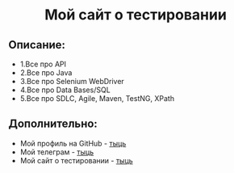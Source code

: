<h1 align="center"> Мой сайт о тестировании </h1>


## Описание:

- 1.Все про API
- 2.Все про Java
- 3.Все про Selenium WebDriver
- 4.Все про Data Bases/SQL
- 5.Все про SDLC, Agile, Maven, TestNG, XPath


## Дополнительно:

- Мой профиль на GitHub - [тыць](https://github.com/nick8787)
- Мой телеграм - [тыць](https://t.me/nick8787)
- Мой сайт о тестировании - [тыць](https://www.testing87.online/)
